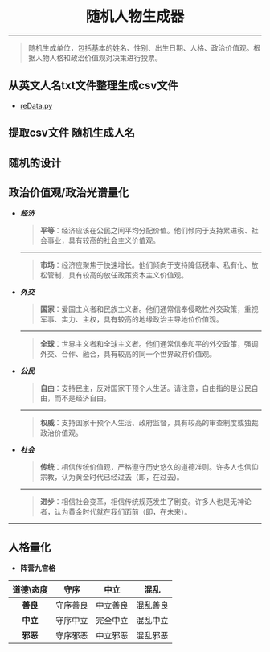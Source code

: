 # <center>随机人物生成器</center>
-----
>随机生成单位，包括基本的姓名、性别、出生日期、人格、政治价值观。根据人物人格和政治价值观对决策进行投票。
## 从英文人名txt文件整理生成csv文件
- [reData.py](RandomCharacterGenerator_En/reData.py)
## 提取csv文件 随机生成人名
## 随机的设计
## 政治价值观/政治光谱量化
- ***经济***   
	>**平等**：经济应该在公民之间平均分配价值。他们倾向于支持累进税、社会事业，具有较高的社会主义价值观。
	---
	>**市场**：经济应聚焦于快速增长。他们倾向于支持降低税率、私有化、放松管制，具有较高的放任政策资本主义价值观。
- ***外交***
	>**国家**：爱国主义者和民族主义者。他们通常信奉侵略性外交政策，重视军事、实力、主权，具有较高的地缘政治主导地位价值观。
	---
	>**全球**：世界主义者和全球主义者。他们通常信奉和平的外交政策，强调外交、合作、融合，具有较高的同一个世界政府价值观。
- ***公民***
	>**自由**：支持民主，反对国家干预个人生活。请注意，自由指的是公民自由，而不是经济自由。
	---
	>**权威**：支持国家干预个人生活、政府监督，具有较高的审查制度或独裁政治价值观。
- ***社会***
	>**传统**：相信传统价值观，严格遵守历史悠久的道德准则。许多人也信仰宗教，认为黄金时代已经过去（即，在过去)。
	---
	>**进步**：相信社会变革，相信传统规范发生了剧变。许多人也是无神论者，认为黄金时代就在我们面前（即，在未来）。
----
## 人格量化
- **阵营九宫格**

| 道德\态度 | 守序 | 中立 | 混乱 |
| :---: | :---: | :---: | :---: |
| **善良** | 守序善良 | 中立善良 | 混乱善良 |
| **中立** | 守序中立 | 完全中立 | 混乱中立 |
| **邪恶** | 守序邪恶 | 中立邪恶 | 混乱邪恶 |